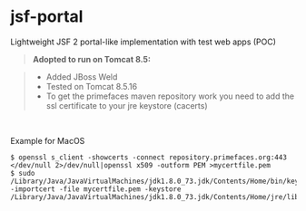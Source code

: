 jsf-portal
==========

Lightweight JSF 2 portal-like implementation with test web apps (POC)

> **Adopted to run on Tomcat 8.5:**

> - Added JBoss Weld
> - Tested on Tomcat 8.5.16
> - To get the primefaces maven repository work you need to add the ssl certificate to 
    your jre keystore (cacerts)
<br>   
   
   
Example for MacOS

    $ openssl s_client -showcerts -connect repository.primefaces.org:443 </dev/null 2>/dev/null|openssl x509 -outform PEM >mycertfile.pem
    $ sudo /Library/Java/JavaVirtualMachines/jdk1.8.0_73.jdk/Contents/Home/bin/keytool -importcert -file mycertfile.pem -keystore /Library/Java/JavaVirtualMachines/jdk1.8.0_73.jdk/Contents/Home/jre/lib/security/cacerts 
    

